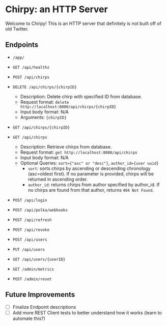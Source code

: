 # Chirpy: an HTTP Server

Welcome to Chirpy! This is an HTTP server that definitely is not built off of old Twitter.

## Endpoints
- `/app/`
- `GET /api/healthz`
- `POST /api/chirps`
- `DELETE /api/chirps/{chirpID}`
    - Description: Delete chirp with specified ID from database.
    - Request format: `delete http://localhost:8080/api/chirps/{chirpID}`
    - Input body format: N/A
    - Arguments: `{chirpID}`
- `GET /api/chirps/{chirpID}`
- `GET /api/chirps`
    - Description: Retrieve chirps from database.
    - Request format: `get http://localhost:8080/api/chirps`
    - Input body format: N/A
    - Optional Queries: `sort={"asc" or "desc"}`, `author_id={user uuid}`
        - `sort`: sorts chirps by ascending or descending chronology (asc=oldest first). If no parameter is provided, chirps will be returned in ascending order.
        - `author_id`: returns chirps from author specified by author_id. If no chirps are found from that author, returns `404 Not Found`. 

- `POST /api/login`
- `POST /api/polka/webhooks`
- `POST /api/refresh`
- `POST /api/revoke`
- `POST /api/users`
- `PUT /api/users`
- `GET /api/users/{userID}`
- `GET /admin/metrics`
- `POST /admin/reset`

## Future Improvements

- [ ] Finalize Endpoint descriptions
- [ ] Add more REST Client tests to better understand how it works (learn to automate this?)